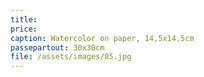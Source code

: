 ```yaml
---
title: 
price:
caption: Watercolor on paper, 14,5x14,5cm 
passepartout: 30x30cm
file: /assets/images/05.jpg
---
```

